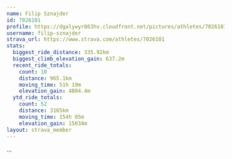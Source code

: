 ```yaml
---
name: Filip Sznajder
id: 7026101
profile: https://dgalywyr863hv.cloudfront.net/pictures/athletes/7026101/2123836/17/large.jpg
username: filip-sznajder
strava_url: https://www.strava.com/athletes/7026101
stats:
  biggest_ride_distance: 335.92km
  biggest_climb_elevation_gain: 637.2m
  recent_ride_totals:
    count: 10
    distance: 965.1km
    moving_time: 51h 19m
    elevation_gain: 4804.4m
  ytd_ride_totals:
    count: 52
    distance: 3165km
    moving_time: 154h 05m
    elevation_gain: 15034m
layout: strava_member
--- 
```

...
